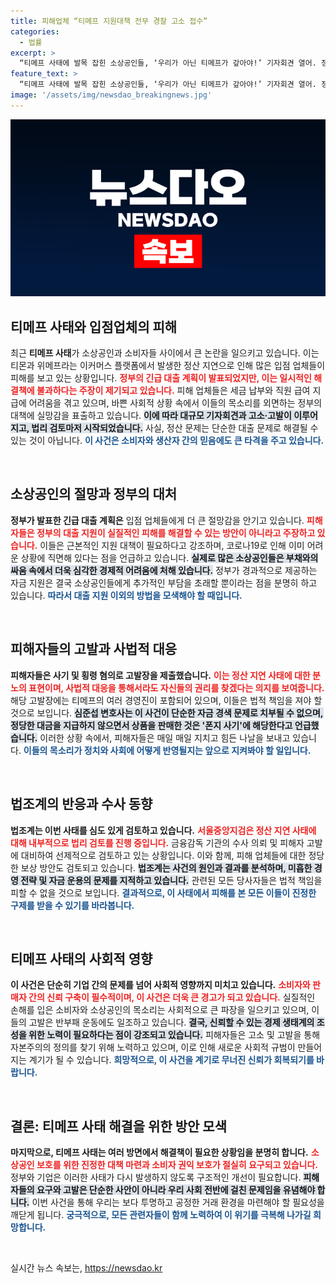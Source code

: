 ```yaml
---
title: 피해업체 “티메프 지원대책 전무 경찰 고소 접수”
categories:
  - 법률
excerpt: >
  “티메프 사태에 발목 잡힌 소상공인들, ‘우리가 아닌 티메프가 갚아야!’ 기자회견 열어. 정산 지연으로 생존 위기 느낀 업체들, 정부 대책에 반발하며 고소·고발 나섰다.”
feature_text: >
  “티메프 사태에 발목 잡힌 소상공인들, ‘우리가 아닌 티메프가 갚아야!’ 기자회견 열어. 정산 지연으로 생존 위기 느낀 업체들, 정부 대책에 반발하며 고소·고발 나섰다.”
image: '/assets/img/newsdao_breakingnews.jpg'
---
```


<p><img src="/assets/img/newsdao_breakingnews.jpg" alt="ontimetimes 속보" /></p>

<h2 data-ke-size="size26">티메프 사태와 입점업체의 피해</h2>

<p data-ke-size="size16">최근 <b>티메프 사태</b>가 소상공인과 소비자들 사이에서 큰 논란을 일으키고 있습니다. 이는 티몬과 위메프라는 이커머스 플랫폼에서 발생한 정산 지연으로 인해 많은 입점 업체들이 피해를 보고 있는 상황입니다. <b><span style="color: #ee2323;">정부의 긴급 대출 계획이 발표되었지만, 이는 일시적인 해결책에 불과하다는 주장이 제기되고 있습니다.</span></b> 피해 업체들은 세금 납부와 직원 급여 지급에 어려움을 겪고 있으며, 바쁜 사회적 상황 속에서 이들의 목소리를 외면하는 정부의 대책에 실망감을 표출하고 있습니다. <b><span style="background-color: #21538527;">이에 따라 대규모 기자회견과 고소·고발이 이루어지고, 법리 검토마저 시작되었습니다.</span></b> 사실, 정산 문제는 단순한 대출 문제로 해결될 수 있는 것이 아닙니다. <b><span style="color: #1a5490;">이 사건은 소비자와 생산자 간의 믿음에도 큰 타격을 주고 있습니다.</span></b></p>

<p data-ke-size="size16">&nbsp;</p>

<h2 data-ke-size="size26">소상공인의 절망과 정부의 대처</h2>

<p data-ke-size="size16"><b>정부가 발표한 긴급 대출 계획은</b> 입점 업체들에게 더 큰 절망감을 안기고 있습니다. <b><span style="color: #ee2323;">피해자들은 정부의 대출 지원이 실질적인 피해를 해결할 수 있는 방안이 아니라고 주장하고 있습니다.</span></b> 이들은 근본적인 지원 대책이 필요하다고 강조하며, 코로나19로 인해 이미 어려운 상황에 직면해 있다는 점을 언급하고 있습니다. <b><span style="background-color: #21538527;">실제로 많은 소상공인들은 부채와의 싸움 속에서 더욱 심각한 경제적 어려움에 처해 있습니다.</span></b> 정부가 경과적으로 제공하는 자금 지원은 결국 소상공인들에게 추가적인 부담을 초래할 뿐이라는 점을 분명히 하고 있습니다. <b><span style="color: #1a5490;">따라서 대출 지원 이외의 방법을 모색해야 할 때입니다.</span></b></p>

<p data-ke-size="size16">&nbsp;</p>

<h2 data-ke-size="size26">피해자들의 고발과 사법적 대응 </h2>

<p data-ke-size="size16"><b>피해자들은 사기 및 횡령 혐의로 고발장을 제출했습니다.</b> <b><span style="color: #ee2323;">이는 정산 지연 사태에 대한 분노의 표현이며, 사법적 대응을 통해서라도 자신들의 권리를 찾겠다는 의지를 보여줍니다.</span></b> 해당 고발장에는 티메프의 여러 경영진이 포함되어 있으며, 이들은 법적 책임을 져야 할 것으로 보입니다. <b><span style="background-color: #21538527;">심준섭 변호사는 이 사건이 단순한 자금 경색 문제로 치부될 수 없으며, 정당한 대금을 지급하지 않으면서 상품을 판매한 것은 '폰지 사기'에 해당한다고 언급했습니다.</span></b> 이러한 상황 속에서, 피해자들은 매일 매일 지치고 힘든 나날을 보내고 있습니다. <b><span style="color: #1a5490;">이들의 목소리가 정치와 사회에 어떻게 반영될지는 앞으로 지켜봐야 할 일입니다.</span></b></p>

<p data-ke-size="size16">&nbsp;</p>

<h2 data-ke-size="size26">법조계의 반응과 수사 동향</h2>

<p data-ke-size="size16"><b>법조계는 이번 사태를 심도 있게 검토하고 있습니다.</b> <b><span style="color: #ee2323;">서울중앙지검은 정산 지연 사태에 대해 내부적으로 법리 검토를 진행 중입니다.</span></b> 금융감독 기관의 수사 의뢰 및 피해자 고발에 대비하여 선제적으로 검토하고 있는 상황입니다. 이와 함께, 피해 업체들에 대한 정당한 보상 방안도 검토되고 있습니다. <b><span style="background-color: #21538527;">법조계는 사건의 원인과 결과를 분석하며, 미흡한 경영 전략 및 자금 운용의 문제를 지적하고 있습니다.</span></b> 관련된 모든 당사자들은 법적 책임을 피할 수 없을 것으로 보입니다. <b><span style="color: #1a5490;">결과적으로, 이 사태에서 피해를 본 모든 이들이 진정한 구제를 받을 수 있기를 바라봅니다.</span></b></p>

<p data-ke-size="size16">&nbsp;</p>

<h2 data-ke-size="size26">티메프 사태의 사회적 영향</h2>

<p data-ke-size="size16"><b>이 사건은 단순히 기업 간의 문제를 넘어 사회적 영향까지 미치고 있습니다.</b> <b><span style="color: #ee2323;">소비자와 판매자 간의 신뢰 구축이 필수적이며, 이 사건은 더욱 큰 경고가 되고 있습니다.</span></b> 실질적인 손해를 입은 소비자와 소상공인의 목소리는 사회적으로 큰 파장을 일으키고 있으며, 이들의 고발은 반부패 운동에도 일조하고 있습니다. <b><span style="background-color: #21538527;">결국, 신뢰할 수 있는 경제 생태계의 조성을 위한 노력이 필요하다는 점이 강조되고 있습니다.</span></b> 피해자들은 고소 및 고발을 통해 자본주의의 정의를 찾기 위해 노력하고 있으며, 이로 인해 새로운 사회적 규범이 만들어지는 계기가 될 수 있습니다. <b><span style="color: #1a5490;">희망적으로, 이 사건을 계기로 무너진 신뢰가 회복되기를 바랍니다.</span></b></p>

<p data-ke-size="size16">&nbsp;</p>

<h2 data-ke-size="size26">결론: 티메프 사태 해결을 위한 방안 모색</h2>

<p data-ke-size="size16"><b>마지막으로, 티메프 사태는 여러 방면에서 해결책이 필요한 상황임을 분명히 합니다.</b> <b><span style="color: #ee2323;">소상공인 보호를 위한 진정한 대책 마련과 소비자 권익 보호가 절실히 요구되고 있습니다.</span></b> 정부와 기업은 이러한 사태가 다시 발생하지 않도록 구조적인 개선이 필요합니다. <b><span style="background-color: #21538527;">피해자들의 요구와 고발은 단순한 사안이 아니라 우리 사회 전반에 걸친 문제임을 유념해야 합니다.</span></b> 이번 사건을 통해 우리는 보다 투명하고 공정한 거래 환경을 마련해야 할 필요성을 깨닫게 됩니다. <b><span style="color: #1a5490;">궁극적으로, 모든 관련자들이 함께 노력하여 이 위기를 극복해 나가길 희망합니다.</span></b></p> 

<p data-ke-size="size16">&nbsp;</p>
실시간 뉴스 속보는, <a href="https://newsdao.kr" rel="dofollow">https://newsdao.kr</a>


